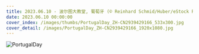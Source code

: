 ```yaml
---
title: 2023.06.10 - 波尔图大教堂, 葡萄牙 (© Reinhard Schmid/Huber/eStock Photo)
date: 2023.06.10 00:00:00
cover_index: /images/thumbs/PortugalDay_ZH-CN2939429166_533x300.jpg
cover_detail: /images/PortugalDay_ZH-CN2939429166_1920x1080.jpg
---
```


![PortugalDay](/images/PortugalDay_ZH-CN2939429166_1920x1080.jpg)
